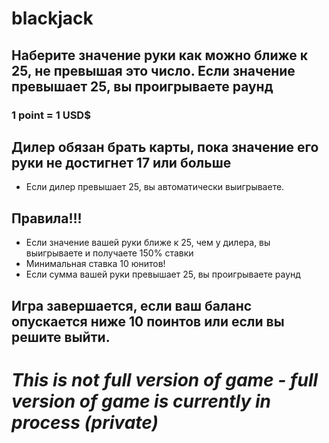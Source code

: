 # **blackjack**
## **Наберите значение руки как можно ближе к 25, не превышая это число. Если значение превышает 25, вы проигрываете раунд**

### 1 point = 1 USD$

## **Дилер обязан брать карты, пока значение его руки не достигнет 17 или больше**

- Если дилер превышает 25, вы автоматически выигрываете.

## **Правила!!!**

- Если значение вашей руки ближе к 25, чем у дилера, вы выигрываете и получаете 150% ставки 
- Минимальная ставка 10 юнитов!  
- Если сумма вашей руки превышает 25, вы проигрываете раунд

## **Игра завершается, если ваш баланс опускается ниже 10 поинтов или если вы решите выйти.**

# *This is not full version of game - full version of game is currently in process (private)*
